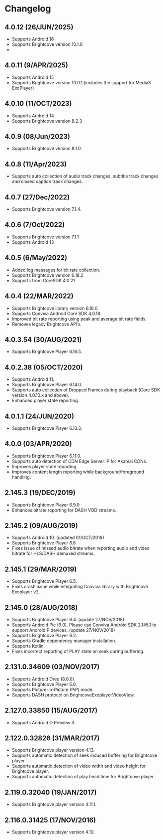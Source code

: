
# Changelog

## 4.0.12 (26/JUN/2025)
- Supports Android 16
- Supports Brightcove version 10.1.0
- 
## 4.0.11 (9/APR/2025)
- Supports Android 15
- Supports Brightcove version 10.0.1 (includes the support for Media3 ExoPlayer)

## 4.0.10 (11/OCT/2023)

- Supports Android 14
- Supports Brightcove version 8.2.3

## 4.0.9 (08/Jun/2023)

* Supports Brightcove version 8.1.0.

## 4.0.8 (11/Apr/2023)

* Supports auto collection of audio track changes, subtitle track changes and closed caption track changes.

## 4.0.7 (27/Dec/2022)

* Supports Brightcove version 7.1.4.

## 4.0.6 (7/Oct/2022)

* Supports Brightcove version 7.1.1
* Supports Android 13

## 4.0.5 (6/May/2022)

* Added log messages for bit rate collection.
* Supports Brightcove version 6.18.2
* Supports from CoreSDK 4.0.21

## 4.0.4 (22/MAR/2022)

* Supports Brightcove library version 6.18.0
* Supports Conviva Android Core SDK 4.0.18
* Improved bit rate reporting using peak and average bit rate fields.
* Removes legacy Brightcove API’s.

## 4.0.3.54 (30/AUG/2021)

* Supports Brightcove Player 6.16.5.

## 4.0.2.38 (05/OCT/2020)

* Supports Android 11.
* Supports Brightcove Player 6.14.0.
* Supports auto collection of Dropped Frames during playback (Core SDK version 4.0.10.x and above).
* Enhanced player state reporting.

## 4.0.1.1 (24/JUN/2020)

* Supports Brightcove Player 6.13.3.

## 4.0.0 (03/APR/2020)

* Supports Brightcove Player 6.11.0.
* Supports auto detection of CDN Edge Server IP for Akamai CDNs.
* Improves player state reporting.
* Improves content length reporting while background/foreground handling.


## 2.145.3 (19/DEC/2019)
* Supports Brightcove Player 6.9.0
* Enhances bitrate reporting for DASH VOD streams.

## 2.145.2 (09/AUG/2019)
* Supports Android 10. (updated 01/OCT/2019)
* Supports Brightcove Player 6.8
* Fixes issue of missed audio bitrate when reporting audio and video bitrate for HLS/DASH demuxed streams.

## 2.145.1 (29/MAR/2019)
* Supports Brightcove Player 6.5.
* Fixes crash issue while integrating Conviva library with Brightcove Exoplayer v2.

## 2.145.0 (28/AUG/2018)
* Supports Brightcove Player 6.4. (update 27/NOV/2018)
* Supports Android Pie (9.0). Please use Conviva Android SDK 2.145.1 to support Android P devices. (update 27/NOV/2018)
* Supports Brightcove Player 6.2.
* Supports Gradle dependency manager installation.
* Supports Kotlin.
* Fixes incorrect reporting of PLAY state on seek during buffering.

## 2.131.0.34609 (03/NOV/2017)
* Supports Android Oreo (8.0.0).
* Supports Brightcove Player 5.0.
* Supports Picture-in-Picture (PiP) mode.
* Supports DASH protocol on BrightcoveExoplayerVideoView.

## 2.127.0.33850 (15/AUG/2017)
* Supports Android O Preview 3.

## 2.122.0.32826 (31/MAR/2017)
* Supports Brightcove player version 4.13.
* Supports automatic detection of seek induced buffering for Brightcove player.
* Supports automatic detection of video width and video height for Brightcove player.
* Supports automatic detection of play head time for Brightcove player.

## 2.119.0.32040 (19/JAN/2017)
* Supports Brightcove player version 4.11.1.

## 2.116.0.31425 (17/NOV/2016)
* Supports Brightcove player version 4.10.
